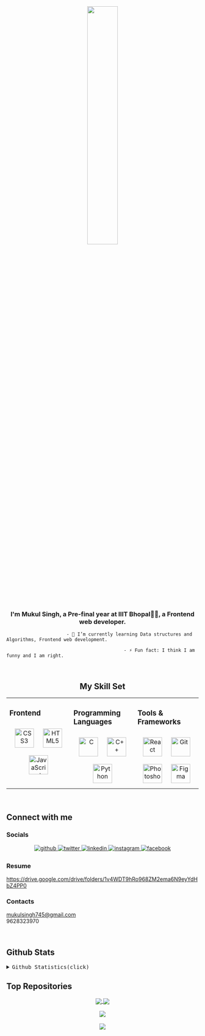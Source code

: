 <div align="center">
<img src="https://pixabay.com/get/g8bc7494c0741c5a4b0d0717c54cfb6609a2ee37550a9793cb6d6893232e7b6101eb51ecb40b5a61911d0eb5a1508129c_640.png" align="center" style="width: 40%" />
</div>  
  

### <div align="center">I'm Mukul Singh, a Pre-final year at IIIT Bhopal👨‍💻, a Frontend web developer.</div>  
  

                          - 🌱 I’m currently learning Data structures and Algorithms, Frontend web development.  

                                               - ⚡ Fun fact: I think I am funny and I am right.  
  

<br/>  
<div align="center"> 


## My Skill Set  
<table><tr><td valign="top" width="33%">



### Frontend  
<div align="center">  
<a href="https://www.w3schools.com/css/" target="_blank"><img style="margin: 10px" src="https://profilinator.rishav.dev/skills-assets/css3-original-wordmark.svg" alt="CSS3" height="50" /></a>  
<a href="https://en.wikipedia.org/wiki/HTML5" target="_blank"><img style="margin: 10px" src="https://profilinator.rishav.dev/skills-assets/html5-original-wordmark.svg" alt="HTML5" height="50" /></a>  
<a href="https://www.javascript.com/" target="_blank"><img style="margin: 10px" src="https://profilinator.rishav.dev/skills-assets/javascript-original.svg" alt="JavaScript" height="50" /></a>  
</div>

</td><td valign="top" width="33%">



### Programming Languages  
<div align="center">  
<a href="https://www.cprogramming.com/" target="_blank"><img style="margin: 10px" src="https://profilinator.rishav.dev/skills-assets/c-original.svg" alt="C" height="50" /></a>  
<a href="https://www.cplusplus.com/" target="_blank"><img style="margin: 10px" src="https://profilinator.rishav.dev/skills-assets/cplusplus-original.svg" alt="C++" height="50" /></a>  
<a href="https://www.python.org/" target="_blank"><img style="margin: 10px" src="https://profilinator.rishav.dev/skills-assets/python-original.svg" alt="Python" height="50" /></a>  
</div>

</td><td valign="top" width="33%">



### Tools & Frameworks  
<div align="center">  
<a href="https://reactjs.org/" target="_blank"><img style="margin: 10px" src="https://profilinator.rishav.dev/skills-assets/react-original-wordmark.svg" alt="React" height="50" /></a>  
<a href="https://github.com/" target="_blank"><img style="margin: 10px" src="https://profilinator.rishav.dev/skills-assets/git-scm-icon.svg" alt="Git" height="50" /></a>  
<a href="https://www.adobe.com/in/products/photoshop.html" target="_blank"><img style="margin: 10px" src="https://profilinator.rishav.dev/skills-assets/photoshop-plain.svg" alt="Photoshop" height="50" /></a>  
<a href="https://www.figma.com/" target="_blank"><img style="margin: 10px" src="https://profilinator.rishav.dev/skills-assets/figma-icon.svg" alt="Figma" height="50" /></a>  
</div>



</td></tr></table> 
</div>

<br/>  




## Connect with me  


### Socials  
<div align="center">
<a href="https://github.com/Mukul962832" target="_blank">
<img src=https://img.shields.io/badge/github-%2324292e.svg?&style=for-the-badge&logo=github&logoColor=white alt=github style="margin-bottom: 5px;" />
</a>
<a href="https://twitter.com/https://twitter.com/MukulSi46694755" target="_blank">
<img src=https://img.shields.io/badge/twitter-%2300acee.svg?&style=for-the-badge&logo=twitter&logoColor=white alt=twitter style="margin-bottom: 5px;" />
</a>
<a href="https://linkedin.com/in/https://www.linkedin.com/in/mukul-singh1/" target="_blank">
<img src=https://img.shields.io/badge/linkedin-%231E77B5.svg?&style=for-the-badge&logo=linkedin&logoColor=white alt=linkedin style="margin-bottom: 5px;" />
</a>
<a href="https://instagram.com/https://www.instagram.com/muk00l_singh/" target="_blank">
<img src=https://img.shields.io/badge/instagram-%23000000.svg?&style=for-the-badge&logo=instagram&logoColor=white alt=instagram style="margin-bottom: 5px;" />
</a>
<a href="https://www.facebook.com/https://www.facebook.com/mukulsingh122/" target="_blank">
<img src=https://img.shields.io/badge/facebook-%232E87FB.svg?&style=for-the-badge&logo=facebook&logoColor=white alt=facebook style="margin-bottom: 5px;" />
</a>  
</div>  
  



### Resume  
https://drive.google.com/drive/folders/1v4WDT9hRo968ZM2ema6N9eyYdHbZ4PP0  

### Contacts
mukulsingh745@gmail.com <br>
9628323970

<br/>  


## Github Stats  
<details>
  <summary><kbd>Github Statistics(click)</kbd></summary>

<h3 align="left"> Github Stats:</h3>
<p align="center"><img align="center" src="https://github-readme-stats.vercel.app/api/top-langs?username=ojashkush&show_icons=true&locale=en&layout=compact&theme=tokyonight"
alt="ojashkush" /></p>
<p align="center"><img align="center" src="https://github-readme-stats.vercel.app/api?username=ojashkush&show_icons=true&locale=en&theme=tokyonight"
alt="ojashkush" /></p>
<p align="center"><img align="center" src="https://github-readme-streak-stats.herokuapp.com/?user=ojashkush&&theme=tokyonight"
alt="ojashkush" /></p>

</details>

## Top Repositories

<div align="center">
<a href="https://mukul-singh-portfolio.netlify.app/">
  <img align="center" src="https://github-readme-stats.vercel.app/api/pin/?username=Mukul962832&repo=Mukul_Portfolio" />
</a>
<a href="https://stud-io-by-mukul.netlify.app/">
  <img align="center" src="https://github-readme-stats.vercel.app/api/pin/?username=Mukul962832&repo=Gym-landing-page" />
</a>

</div> 

  

<br/>  

<div align="center"><img src="https://spotify-github-profile.vercel.app/api/view?uid=31wulbdoptfuxsvlzdwnrujggzgy&cover_image=true&theme=default&show_offline=false&background_color=121212&interchange=false" /></div>  

<br/> 

<div align="center">
<img src="https://komarev.com/ghpvc/?username=Mukul962832&&style=flat-square" align="center" />
</div>  
  

<br/>  

  

<br/>  


<br />
